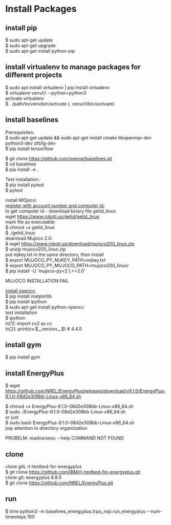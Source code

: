 # Install Packages  

## install pip
$ sudo apt-get update  
$ sudo apt-get upgrade  
$ sudo apt-get install python-pip  

## install virtualenv to manage packages for different projects  
$ sudo apt install virtualenv | pip install virtualenv    
$ virtualenv venv/rl --python=python3  
activate virtualenv  
$ . /path/to/venv/bin/activate  (. venv/rl/bin/activate)  

## install baselines  
Prerequisites:  
$ sudo apt-get update && sudo apt-get install cmake libopenmpi-dev python3-dev zlib1g-dev  
$ pip install tensorflow  

$ git clone https://github.com/openai/baselines.git  
$ cd baselines  
$ pip install -e .  

Test installation:  
$ pip install pytest  
$ pytest  

install MOjoco:  
[register with account number and computer id: ](https://www.roboti.us/license.html)  
to get computer id - download binary file getid_linux  
wget https://www.roboti.us/getid/getid_linux  
mark file as executable:  
$ chmod +x getid_linux  
$ ./getid_linux  
download Mujoco 2.0:  
& wget https://www.roboti.us/download/mujoco200_linux.zip  
$ unzip mujoco200_linux.zip  
put mjkey.txt in the same directory, then install  
$ export MUJOCO_PY_MJKEY_PATH=mjkey.txt  
$ export MUJOCO_PY_MUJOCO_PATH=mujoco200_linux/   
$ pip install -U 'mujoco-py<2.1,>=2.0'  

MUJOCO INSTALLATION FAIL  

[install opencv:](https://docs.opencv.org/3.4.1/d2/de6/tutorial_py_setup_in_ubuntu.html)  
$ pip install matplotlib  
$ pip install ipython  
$ sudo apt-get install python-opencv  
test installation  
$ ipython  
In[1]: import cv2 as cv  
In[2]: print(cv.$__version__$) # 4.4.0  

## install gym  
$ pip install gym  

## install EnergyPlus  
$ wget https://github.com/NREL/EnergyPlus/releases/download/v9.1.0/EnergyPlus-9.1.0-08d2e308bb-Linux-x86_64.sh  

$ chmod +x EnergyPlus-9.1.0-08d2e308bb-Linux-x86_64.sh  
$ sudo ./EnergyPlus-9.1.0-08d2e308bb-Linux-x86_64.sh  
or just  
$ sudo bash EnergyPlus-9.1.0-08d2e308bb-Linux-x86_64.sh   
pay attention to directory orgamization  

PROBELM: readvarseso --help COMMAND NOT FOUND  

## clone  
clone gitL rl-testbed-for-energyplus  
$ git clone https://github.com/IBM/rl-testbed-for-energyplus.git  
clone git: energyplus 8.8.0  
$ git clone https://github.com/NREL/EnergyPlus.git  

## run 
$ time python3 -m baselines_energyplus.trpo_mpi.run_energyplus --num-timesteps 100  
